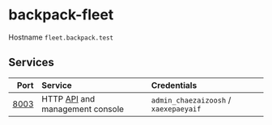 # backpack-fleet

Hostname `fleet.backpack.test`

## Services

| Port | Service | Credentials
| ---: | :------ | :----------
| [8003](https://fleet.backpack.test:8003) | HTTP [API](https://github.com/fleetdm/fleet/tree/master/docs/api) and management console | `admin_chaezaizoosh` / `xaexepaeyaif`
